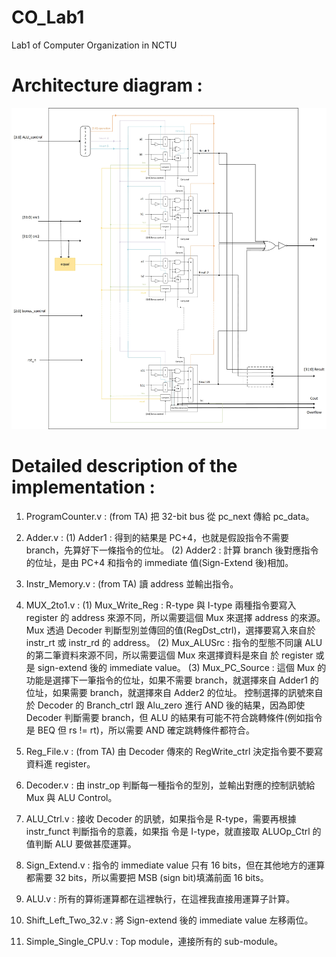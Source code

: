# CO_Lab1
Lab1 of Computer Organization in NCTU

# Architecture diagram : 
![image](https://github.com/katelo731/32-bits_ALU/blob/master/32-bits_alu.jpg)

# Detailed description of the implementation :

1. ProgramCounter.v : (from TA)
  把 32-bit bus 從 pc_next 傳給 pc_data。

2. Adder.v :
  (1) Adder1 :
   得到的結果是 PC+4，也就是假設指令不需要 branch，先算好下一條指令的位址。
  (2) Adder2 :
   計算 branch 後對應指令的位址，是由 PC+4 和指令的 immediate 值(Sign-Extend 後)相加。

3. Instr_Memory.v : (from TA)
  讀 address 並輸出指令。

4. MUX_2to1.v :
  (1) Mux_Write_Reg :
  R-type 與 I-type 兩種指令要寫入 register 的 address 來源不同，所以需要這個 Mux 來選擇
  address 的來源。Mux 透過 Decoder 判斷型別並傳回的值(RegDst_ctrl)，選擇要寫入來自於
  instr_rt 或 instr_rd 的 address。
  (2) Mux_ALUSrc :
  指令的型態不同讓 ALU 的第二筆資料來源不同，所以需要這個 Mux 來選擇資料是來自
  於 register 或是 sign-extend 後的 immediate value。
  (3) Mux_PC_Source :
  這個 Mux 的功能是選擇下一筆指令的位址，如果不需要 branch，就選擇來自 Adder1 的
  位址，如果需要 branch，就選擇來自 Adder2 的位址。
  控制選擇的訊號來自於 Decoder 的 Branch_ctrl 跟 Alu_zero 進行 AND 後的結果，因為即使
  Decoder 判斷需要 branch，但 ALU 的結果有可能不符合跳轉條件(例如指令是 BEQ 但 rs !=
  rt)，所以需要 AND 確定跳轉條件都符合。

5. Reg_File.v : (from TA)
  由 Decoder 傳來的 RegWrite_ctrl 決定指令要不要寫資料進 register。

6. Decoder.v :
  由 instr_op 判斷每一種指令的型別，並輸出對應的控制訊號給 Mux 與 ALU Control。

7. ALU_Ctrl.v :
  接收 Decoder 的訊號，如果指令是 R-type，需要再根據 instr_funct 判斷指令的意義，如果指
  令是 I-type，就直接取 ALUOp_Ctrl 的值判斷 ALU 要做甚麼運算。

8. Sign_Extend.v :
  指令的 immediate value 只有 16 bits，但在其他地方的運算都需要 32 bits，所以需要把 MSB
  (sign bit)填滿前面 16 bits。

9. ALU.v :
  所有的算術運算都在這裡執行，在這裡我直接用運算子計算。

10. Shift_Left_Two_32.v :
  將 Sign-extend 後的 immediate value 左移兩位。

11. Simple_Single_CPU.v :
  Top module，連接所有的 sub-module。
